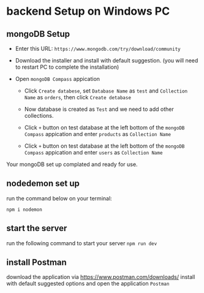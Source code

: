 # backend  Setup on Windows PC

## mongoDB Setup
* Enter this URL: `https://www.mongodb.com/try/download/community`

* Download the installer and install with default suggestion. (you will need to restart PC to complete the installation)

* Open `mongoDB Compass` appication

  * Click `Create databese`, set `Database Name` as `test` and `Collection Name` as `orders`, then click `Create detabase`

  * Now database is created as `Test` and we need to add other collections.

  * Click `+` button on test database at the left bottom of the  `mongoDB Compass` appication and enter `products` as `Collection Name`

  * Click `+` button on test database at the left bottom of the  `mongoDB Compass` appication and enter `users` as `Collection Name`

Your mongoDB set up complated and ready for use.

## nodedemon set up
run the command below on your terminal:

``npm i nodemon``

## start the server

run the following command to start your server
``npm run dev``

## install Postman

download the application via https://www.postman.com/downloads/
install with default suggested options and open the application `Postman`
